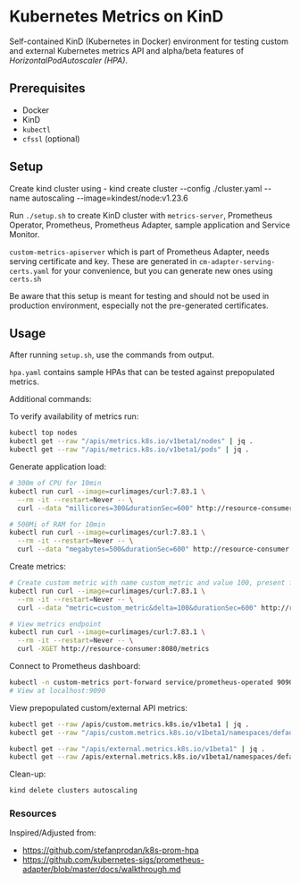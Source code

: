# Kubernetes Metrics on KinD

Self-contained KinD (Kubernetes in Docker) environment for testing custom and external Kubernetes metrics API and alpha/beta features of _HorizontalPodAutoscaler (HPA)_.

## Prerequisites

- Docker
- KinD
- `kubectl`
- `cfssl` (optional)

## Setup
Create kind cluster using - kind create cluster --config ./cluster.yaml --name autoscaling --image=kindest/node:v1.23.6

Run `./setup.sh` to create KinD cluster with `metrics-server`, Prometheus Operator, Prometheus, Prometheus Adapter, sample application and Service Monitor.

`custom-metrics-apiserver` which is part of Prometheus Adapter, needs serving certificate and key. These are generated in `cm-adapter-serving-certs.yaml` for your convenience, but you can generate new ones using `certs.sh`

Be aware that this setup is meant for testing and should not be used in production environment, especially not the pre-generated certificates.

## Usage

After running `setup.sh`, use the commands from output.

`hpa.yaml` contains sample HPAs that can be tested against prepopulated metrics.

Additional commands:

To verify availability of metrics run:

```bash
kubectl top nodes
kubectl get --raw "/apis/metrics.k8s.io/v1beta1/nodes" | jq .
kubectl get --raw "/apis/metrics.k8s.io/v1beta1/pods" | jq .
```

Generate application load:

```bash
# 300m of CPU for 10min
kubectl run curl --image=curlimages/curl:7.83.1 \
  --rm -it --restart=Never -- \
  curl --data "millicores=300&durationSec=600" http://resource-consumer:8080/ConsumeCPU

# 500Mi of RAM for 10min
kubectl run curl --image=curlimages/curl:7.83.1 \
  --rm -it --restart=Never -- \
  curl --data "megabytes=500&durationSec=600" http://resource-consumer:8080/ConsumeMem
```

Create metrics:

```bash
# Create custom metric with name custom_metric and value 100, present for 10min
kubectl run curl --image=curlimages/curl:7.83.1 \
  --rm -it --restart=Never -- \
  curl --data "metric=custom_metric&delta=100&durationSec=600" http://resource-consumer:8080/BumpMetric

# View metrics endpoint
kubectl run curl --image=curlimages/curl:7.83.1 \
  --rm -it --restart=Never -- \
  curl -XGET http://resource-consumer:8080/metrics
```

Connect to Prometheus dashboard:

```bash
kubectl -n custom-metrics port-forward service/prometheus-operated 9090
# View at localhost:9090
```

View prepopulated custom/external API metrics:

```bash
kubectl get --raw /apis/custom.metrics.k8s.io/v1beta1 | jq .
kubectl get --raw "/apis/custom.metrics.k8s.io/v1beta1/namespaces/default/pods/*/custom_metric" | jq .

kubectl get --raw "/apis/external.metrics.k8s.io/v1beta1" | jq .
kubectl get --raw /apis/external.metrics.k8s.io/v1beta1/namespaces/default/external_queue_messages_ready | jq .
```

Clean-up:

```bash
kind delete clusters autoscaling
```

### Resources

Inspired/Adjusted from:

- https://github.com/stefanprodan/k8s-prom-hpa
- https://github.com/kubernetes-sigs/prometheus-adapter/blob/master/docs/walkthrough.md